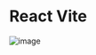 # React Vite
![image](https://user-images.githubusercontent.com/52834318/176082499-e3178bd5-4feb-44fb-9684-d0aaa2c61974.png)
